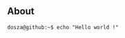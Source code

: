 <head>
  <meta name="robots" content="noindex">
 </head>
 
 
About
---

```console
dosza@github:~$ echo "Hello world !"
```
